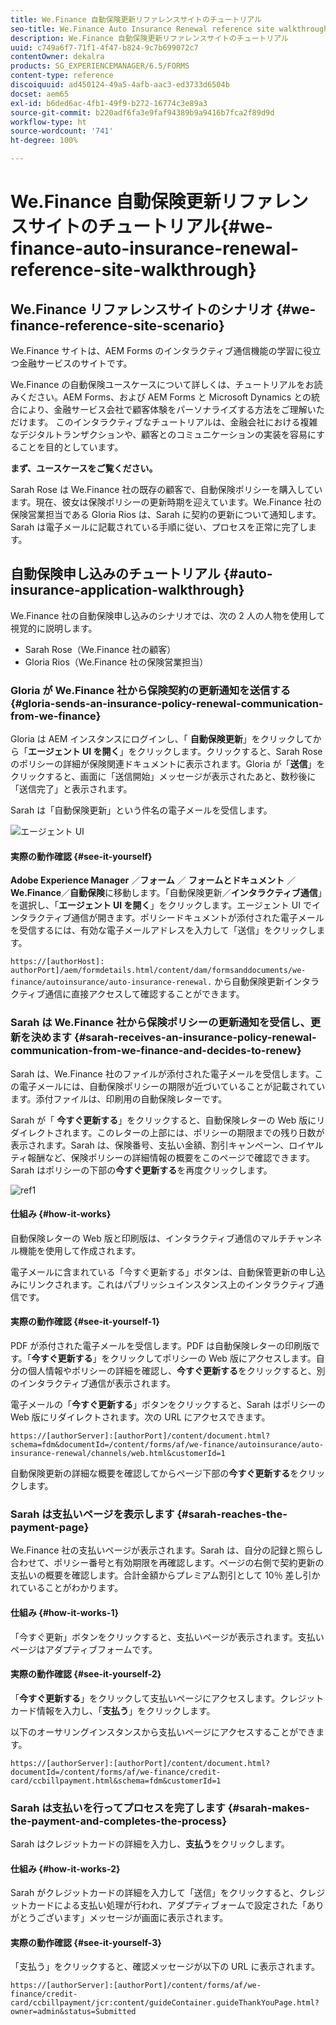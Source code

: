 ```yaml
---
title: We.Finance 自動保険更新リファレンスサイトのチュートリアル
seo-title: We.Finance Auto Insurance Renewal reference site walkthrough
description: We.Finance 自動保険更新リファレンスサイトのチュートリアル
uuid: c749a6f7-71f1-4f47-b824-9c7b699072c7
contentOwner: dekalra
products: SG_EXPERIENCEMANAGER/6.5/FORMS
content-type: reference
discoiquuid: ad450124-49a5-4afb-aac3-ed3733d6504b
docset: aem65
exl-id: b6ded6ac-4fb1-49f9-b272-16774c3e89a3
source-git-commit: b220adf6fa3e9faf94389b9a9416b7fca2f89d9d
workflow-type: ht
source-wordcount: '741'
ht-degree: 100%

---
```


# We.Finance 自動保険更新リファレンスサイトのチュートリアル{#we-finance-auto-insurance-renewal-reference-site-walkthrough}

## We.Finance リファレンスサイトのシナリオ  {#we-finance-reference-site-scenario}

We.Finance サイトは、AEM Forms のインタラクティブ通信機能の学習に役立つ金融サービスのサイトです。

We.Finance の自動保険ユースケースについて詳しくは、チュートリアルをお読みください。AEM Forms、および AEM Forms と Microsoft Dynamics との統合により、金融サービス会社で顧客体験をパーソナライズする方法をご理解いただけます。 このインタラクティブなチュートリアルは、金融会社における複雑なデジタルトランザクションや、顧客とのコミュニケーションの実装を容易にすることを目的としています。

**まず、ユースケースをご覧ください。**

Sarah Rose は We.Finance 社の既存の顧客で、自動保険ポリシーを購入しています。現在、彼女は保険ポリシーの更新時期を迎えています。We.Finance 社の保険営業担当である Gloria Rios は、Sarah に契約の更新について通知します。Sarah は電子メールに記載されている手順に従い、プロセスを正常に完了します。

## 自動保険申し込みのチュートリアル {#auto-insurance-application-walkthrough}

We.Finance 社の自動保険申し込みのシナリオでは、次の 2 人の人物を使用して視覚的に説明します。

* Sarah Rose（We.Finance 社の顧客）
* Gloria Rios（We.Finance 社の保険営業担当）

### Gloria が We.Finance 社から保険契約の更新通知を送信する {#gloria-sends-an-insurance-policy-renewal-communication-from-we-finance}

Gloria は AEM インスタンスにログインし、「 **自動保険更新**」をクリックしてから「**エージェント UI を開く**」をクリックします。クリックすると、Sarah Rose のポリシーの詳細が保険関連ドキュメントに表示されます。Gloria が「**送信**」をクリックすると、画面に「送信開始」メッセージが表示されたあと、数秒後に「送信完了」と表示されます。

Sarah は「自動保険更新」という件名の電子メールを受信します。

![エージェント UI](assets/agent_ui_email_new.png)

#### 実際の動作確認 {#see-it-yourself}

**Adobe Experience Manager** ／**フォーム** ／ **フォームとドキュメント** ／**We.Finance**／**自動保険**&#x200B;に移動します。「自動保険更新／**インタラクティブ通信**」を選択し、「**エージェント UI を開く**」をクリックします。エージェント UI でインタラクティブ通信が開きます。ポリシードキュメントが添付された電子メールを受信するには、有効な電子メールアドレスを入力して「送信」をクリックします。

`https://[authorHost]: authorPort]/aem/formdetails.html/content/dam/formsanddocuments/we-finance/autoinsurance/auto-insurance-renewal.` から自動保険更新インタラクティブ通信に直接アクセスして確認することができます。

### Sarah は We.Finance 社から保険ポリシーの更新通知を受信し、更新を決めます {#sarah-receives-an-insurance-policy-renewal-communication-from-we-finance-and-decides-to-renew}

Sarah は、We.Finance 社のファイルが添付された電子メールを受信します。この電子メールには、自動保険ポリシーの期限が近づいていることが記載されています。添付ファイルは、印刷用の自動保険レターです。

Sarah が「 **今すぐ更新する**」をクリックすると、自動保険レターの Web 版にリダイレクトされます。このレターの上部には、ポリシーの期限までの残り日数が表示されます。Sarah は、保険番号、支払い金額、割引キャンペーン、ロイヤルティ報酬など、保険ポリシーの詳細情報の概要をこのページで確認できます。Sarah はポリシーの下部の&#x200B;**今すぐ更新する**&#x200B;を再度クリックします。

![ref1](assets/ref1.png)

#### 仕組み {#how-it-works}

自動保険レターの Web 版と印刷版は、インタラクティブ通信のマルチチャンネル機能を使用して作成されます。

電子メールに含まれている「今すぐ更新する」ボタンは、自動保管更新の申し込みにリンクされます。これはパブリッシュインスタンス上のインタラクティブ通信です。

#### 実際の動作確認 {#see-it-yourself-1}

PDF が添付された電子メールを受信します。PDF は自動保険レターの印刷版です。「**今すぐ更新する**」をクリックしてポリシーの Web 版にアクセスします。自分の個人情報やポリシーの詳細を確認し、**今すぐ更新する**&#x200B;をクリックすると、別のインタラクティブ通信が表示されます。

電子メールの「**今すぐ更新する**」ボタンをクリックすると、Sarah はポリシーの Web 版にリダイレクトされます。次の URL にアクセスできます。

`https://[authorServer]:[authorPort]/content/document.html?schema=fdm&documentId=/content/forms/af/we-finance/autoinsurance/auto-insurance-renewal/channels/web.html&customerId=1`

自動保険更新の詳細な概要を確認してからページ下部の&#x200B;**今すぐ更新する**&#x200B;をクリックします。

### Sarah は支払いページを表示します {#sarah-reaches-the-payment-page}

We.Finance 社の支払いページが表示されます。Sarah は、自分の記録と照らし合わせて、ポリシー番号と有効期限を再確認します。ページの右側で契約更新の支払いの概要を確認します。合計金額からプレミアム割引として 10％ 差し引かれていることがわかります。

#### 仕組み {#how-it-works-1}

「今すぐ更新」ボタンをクリックすると、支払いページが表示されます。支払いページはアダプティブフォームです。

#### 実際の動作確認 {#see-it-yourself-2}

「**今すぐ更新する**」をクリックして支払いページにアクセスします。クレジットカード情報を入力し、「**支払う**」をクリックします。

以下のオーサリングインスタンスから支払いページにアクセスすることができます。

`https://[authorServer]:[authorPort]/content/document.html?documentId=/content/forms/af/we-finance/credit-card/ccbillpayment.html&schema=fdm&customerId=1`

### Sarah は支払いを行ってプロセスを完了します {#sarah-makes-the-payment-and-completes-the-process}

Sarah はクレジットカードの詳細を入力し、**支払う**&#x200B;をクリックします。

#### 仕組み {#how-it-works-2}

Sarah がクレジットカードの詳細を入力して「送信」をクリックすると、クレジットカードによる支払い処理が行われ、アダプティブォームで設定された「ありがとうございます」メッセージが画面に表示されます。

#### 実際の動作確認 {#see-it-yourself-3}

「支払う」をクリックすると、確認メッセージが以下の URL に表示されます。

`https://[authorServer]:[authorPort]/content/forms/af/we-finance/credit-card/ccbillpayment/jcr:content/guideContainer.guideThankYouPage.html?owner=admin&status=Submitted`
